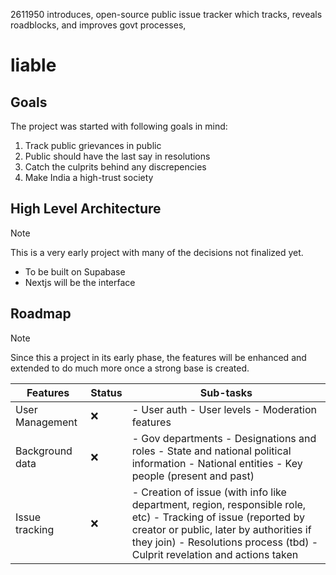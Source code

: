 2611950 introduces, open-source public issue tracker which tracks, reveals roadblocks, and improves govt processes,
# liable
## Goals

The project was started with following goals in mind:
1. Track public grievances in public
2. Public should have the last say in resolutions
3. Catch the culprits behind any discrepencies
4. Make India a high-trust society

## High Level Architecture
> [!NOTE]  
> This is a very early project with many of the decisions not finalized yet.
- To be built on Supabase
- Nextjs will be the interface

## Roadmap
> [!NOTE]  
> Since this a project in its early phase, the features will be enhanced and extended to do much more once a strong base is created.

| Features        | Status| Sub-tasks  |
|-----------------|---|------------------------------------------------------------------------------------------------------------------------------------------------------------------------------------------------------------------------------------------|
| User Management | ❌ | - User auth - User levels - Moderation features                                                                                                                                                                                          |
| Background data | ❌ | - Gov departments - Designations and roles - State and national political information - National entities - Key people (present and past)                                                                                                |
| Issue tracking  | ❌ | - Creation of issue (with info like department, region, responsible role, etc) - Tracking of issue (reported by creator or public, later by authorities if they join) - Resolutions process (tbd) - Culprit revelation and actions taken |
